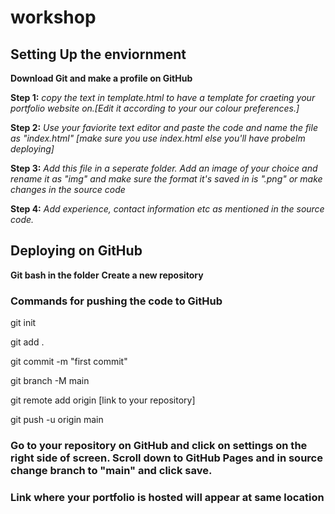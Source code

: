# workshop
## Setting Up the enviornment
**Download Git and make a profile on GitHub**

**Step 1:** *copy the text in template.html to have a template for craeting your portfolio website on.[Edit it according to your our colour preferences.]*

**Step 2:** *Use your faviorite text editor and paste the code and name the file as "index.html" [make sure you use index.html else you'll have probelm deploying]*

**Step 3:** *Add this file in a seperate folder. Add an image of your choice and rename it as "img" and make sure the format it's saved in is ".png" or make changes in the source code*

**Step 4:** *Add experience, contact information etc as mentioned in the source code.*

## Deploying on GitHub

**Git bash in the folder**
**Create a new repository**
### Commands for pushing the code to GitHub
git init

git add .

git commit -m "first commit"

git branch -M main

git remote add origin [link to your repository]

git push -u origin main

### Go to your repository on GitHub and click on settings on the right side of screen. Scroll down to GitHub Pages and in source change branch to "main" and click save.

### Link where your portfolio is hosted will appear at same location 
